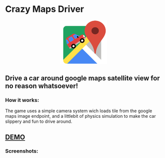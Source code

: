 # Crazy Maps Driver
<p align="center">
<img src="src/crazymapdriver.png" width="150" />
</p>

## Drive a car around google maps satellite view for no reason whatsoever!

### How it works:
The game uses a simple camera system wich loads tile from the google maps image endpoint, and a littlebit of physics simulation to make the car slippery and fun to drive around.

## [DEMO](https://crazymapsdriver.gabally.net)

### Screenshots:


